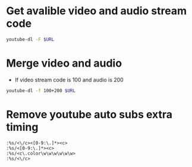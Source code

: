 Get avalible video and audio stream code
=====
```sh
youtube-dl -F $URL
```

Merge video and audio
=====
* If video stream code is 100 and audio is 200
```sh
youtube-dl -f 100+200 $URL
```

Remove youtube auto subs extra timing
=====
```vim
:%s/<\/c><[0-9:\.]*><c>
:%s/<[0-9:\.]*><c>
:%s/<c\.color\w\w\w\w\w\w>
:%s/<\/c>
```
